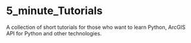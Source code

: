 # 5_minute_Tutorials
A collection of short tutorials for those who want to learn Python, ArcGIS API for Python and other technologies.
